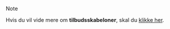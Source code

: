 <!-- markdownlint-disable-file MD041 -->
> [!NOTE]
> Hvis du vil vide mere om **tilbudsskabeloner**, skal du [klikke her][1].

<!-- Referenced links -->
[1]: ../../../../../en/document/templates/quote/index.md
